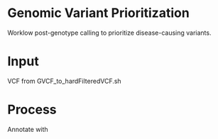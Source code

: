 # Genomic Variant Prioritization
Worklow post-genotype calling to prioritize disease-causing variants.

# Input
VCF from GVCF_to_hardFilteredVCF.sh

# Process
Annotate with
